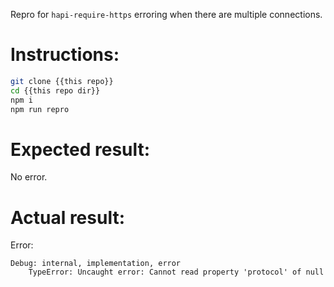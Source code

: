 Repro for `hapi-require-https` erroring when there are multiple connections.

# Instructions:

```sh
git clone {{this repo}}
cd {{this repo dir}}
npm i
npm run repro
```

# Expected result:

No error.

# Actual result:

Error:

```
Debug: internal, implementation, error
    TypeError: Uncaught error: Cannot read property 'protocol' of null
```
